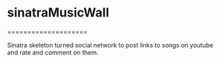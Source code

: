 # sinatraMusicWall #

====================

Sinatra skeleton turned social network to post links to songs on youtube and rate and comment on them.
